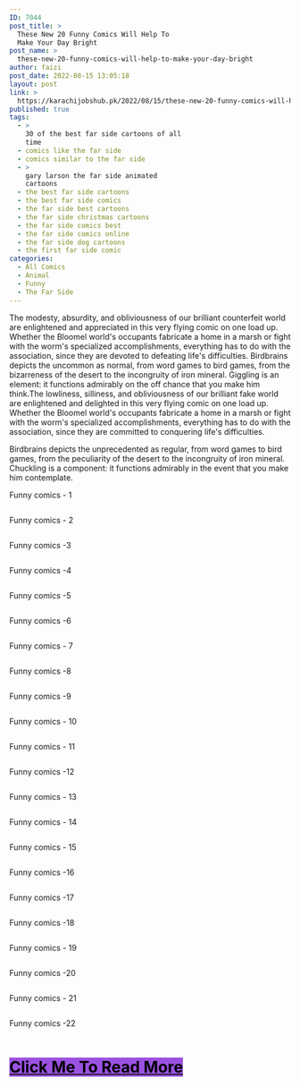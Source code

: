 ```yaml
---
ID: 7044
post_title: >
  These New 20 Funny Comics Will Help To
  Make Your Day Bright
post_name: >
  these-new-20-funny-comics-will-help-to-make-your-day-bright
author: faizi
post_date: 2022-08-15 13:05:18
layout: post
link: >
  https://karachijobshub.pk/2022/08/15/these-new-20-funny-comics-will-help-to-make-your-day-bright/
published: true
tags:
  - >
    30 of the best far side cartoons of all
    time
  - comics like the far side
  - comics similar to the far side
  - >
    gary larson the far side animated
    cartoons
  - the best far side cartoons
  - the best far side comics
  - the far side best cartoons
  - the far side christmas cartoons
  - the far side comics best
  - the far side comics online
  - the far side dog cartoons
  - the first far side comic
categories:
  - All Comics
  - Animal
  - Funny
  - The Far Side
---
```

<!-- wp:paragraph -->
<p><a href="https://www.facebook.com/sharer/sharer.php?u=https://petswholesome.com/?p=13846"></a></p>
<!-- /wp:paragraph -->

<!-- wp:paragraph -->
<p>The modesty, absurdity, and obliviousness of our brilliant counterfeit world are enlightened and appreciated in this very flying comic on one load up. Whether the Bloomel world's occupants fabricate a home in a marsh or fight with the worm's specialized accomplishments, everything has to do with the association, since they are devoted to defeating life's difficulties. Birdbrains depicts the uncommon as normal, from word games to bird games, from the bizarreness of the desert to the incongruity of iron mineral. Giggling is an element: it functions admirably on the off chance that you make him think.The lowliness, silliness, and obliviousness of our brilliant fake world are enlightened and delighted in this very flying comic on one load up. Whether the Bloomel world's occupants fabricate a home in a marsh or fight with the worm's specialized accomplishments, everything has to do with the association, since they are committed to conquering life's difficulties.</p>
<!-- /wp:paragraph -->

<!-- wp:html -->
<script async="" src="https://pagead2.googlesyndication.com/pagead/js/adsbygoogle.js?client=ca-pub-7873390701257845" crossorigin="anonymous"></script>
<ins class="adsbygoogle" style="display:block; text-align:center;" data-ad-layout="in-article" data-ad-format="fluid" data-ad-client="ca-pub-7873390701257845" data-ad-slot="1325502763"></ins>
<script>
     (adsbygoogle = window.adsbygoogle || []).push({});
</script>
<!-- /wp:html -->

<!-- wp:paragraph -->
<p>Birdbrains depicts the unprecedented as regular, from word games to bird games, from the peculiarity of the desert to the incongruity of iron mineral. Chuckling is a component: it functions admirably in the event that you make him contemplate.</p>
<!-- /wp:paragraph -->

<!-- wp:paragraph -->
<p></p>
<!-- /wp:paragraph -->

<!-- wp:paragraph -->
<p>Funny comics - 1</p>
<!-- /wp:paragraph -->

<!-- wp:image {"id":7045,"sizeSlug":"full","linkDestination":"none"} -->
<figure class="wp-block-image size-full"><img src="https://karachijobshub.pk/wp-content/uploads/2022/08/frog-1.jpg" alt="" class="wp-image-7045"/></figure>
<!-- /wp:image -->

<!-- wp:paragraph -->
<p></p>
<!-- /wp:paragraph -->

<!-- wp:paragraph -->
<p>Funny comics - 2</p>
<!-- /wp:paragraph -->

<!-- wp:image {"id":7046,"sizeSlug":"full","linkDestination":"none"} -->
<figure class="wp-block-image size-full"><img src="https://karachijobshub.pk/wp-content/uploads/2022/08/frog-2.jpg" alt="" class="wp-image-7046"/></figure>
<!-- /wp:image -->

<!-- wp:paragraph -->
<p></p>
<!-- /wp:paragraph -->

<!-- wp:paragraph -->
<p>Funny comics -3</p>
<!-- /wp:paragraph -->

<!-- wp:image {"id":7047,"sizeSlug":"full","linkDestination":"none"} -->
<figure class="wp-block-image size-full"><img src="https://karachijobshub.pk/wp-content/uploads/2022/08/frog-3.jpg" alt="" class="wp-image-7047"/></figure>
<!-- /wp:image -->

<!-- wp:paragraph -->
<p></p>
<!-- /wp:paragraph -->

<!-- wp:paragraph -->
<p>Funny comics -4</p>
<!-- /wp:paragraph -->

<!-- wp:image {"id":7048,"sizeSlug":"full","linkDestination":"none"} -->
<figure class="wp-block-image size-full"><img src="https://karachijobshub.pk/wp-content/uploads/2022/08/frog-4.jpg" alt="" class="wp-image-7048"/></figure>
<!-- /wp:image -->

<!-- wp:paragraph -->
<p></p>
<!-- /wp:paragraph -->

<!-- wp:paragraph -->
<p>Funny comics -5</p>
<!-- /wp:paragraph -->

<!-- wp:image {"id":7049,"sizeSlug":"full","linkDestination":"none"} -->
<figure class="wp-block-image size-full"><img src="https://karachijobshub.pk/wp-content/uploads/2022/08/frog-5.jpg" alt="" class="wp-image-7049"/></figure>
<!-- /wp:image -->

<!-- wp:html -->
<script async="" src="https://pagead2.googlesyndication.com/pagead/js/adsbygoogle.js?client=ca-pub-7873390701257845" crossorigin="anonymous"></script>
<ins class="adsbygoogle" style="display:block; text-align:center;" data-ad-layout="in-article" data-ad-format="fluid" data-ad-client="ca-pub-7873390701257845" data-ad-slot="1325502763"></ins>
<script>
     (adsbygoogle = window.adsbygoogle || []).push({});
</script>
<!-- /wp:html -->

<!-- wp:paragraph -->
<p>Funny comics -6</p>
<!-- /wp:paragraph -->

<!-- wp:image {"id":7050,"sizeSlug":"full","linkDestination":"none"} -->
<figure class="wp-block-image size-full"><img src="https://karachijobshub.pk/wp-content/uploads/2022/08/frog-6.jpg" alt="" class="wp-image-7050"/></figure>
<!-- /wp:image -->

<!-- wp:paragraph -->
<p></p>
<!-- /wp:paragraph -->

<!-- wp:paragraph -->
<p>Funny comics - 7</p>
<!-- /wp:paragraph -->

<!-- wp:image {"id":7051,"sizeSlug":"full","linkDestination":"none"} -->
<figure class="wp-block-image size-full"><img src="https://karachijobshub.pk/wp-content/uploads/2022/08/frog-7.jpg" alt="" class="wp-image-7051"/></figure>
<!-- /wp:image -->

<!-- wp:paragraph -->
<p></p>
<!-- /wp:paragraph -->

<!-- wp:paragraph -->
<p>Funny comics -8</p>
<!-- /wp:paragraph -->

<!-- wp:image {"id":7052,"sizeSlug":"full","linkDestination":"none"} -->
<figure class="wp-block-image size-full"><img src="https://karachijobshub.pk/wp-content/uploads/2022/08/frog-8.jpg" alt="" class="wp-image-7052"/></figure>
<!-- /wp:image -->

<!-- wp:paragraph -->
<p></p>
<!-- /wp:paragraph -->

<!-- wp:paragraph -->
<p>Funny comics -9</p>
<!-- /wp:paragraph -->

<!-- wp:image {"id":7053,"sizeSlug":"full","linkDestination":"none"} -->
<figure class="wp-block-image size-full"><img src="https://karachijobshub.pk/wp-content/uploads/2022/08/frog-9.jpg" alt="" class="wp-image-7053"/></figure>
<!-- /wp:image -->

<!-- wp:paragraph -->
<p></p>
<!-- /wp:paragraph -->

<!-- wp:paragraph -->
<p></p>
<!-- /wp:paragraph -->

<!-- wp:paragraph -->
<p>Funny comics - 10</p>
<!-- /wp:paragraph -->

<!-- wp:image {"id":7054,"sizeSlug":"full","linkDestination":"none"} -->
<figure class="wp-block-image size-full"><img src="https://karachijobshub.pk/wp-content/uploads/2022/08/frog-10.jpg" alt="" class="wp-image-7054"/></figure>
<!-- /wp:image -->

<!-- wp:html -->
<script async="" src="https://pagead2.googlesyndication.com/pagead/js/adsbygoogle.js?client=ca-pub-7873390701257845" crossorigin="anonymous"></script>
<ins class="adsbygoogle" style="display:block; text-align:center;" data-ad-layout="in-article" data-ad-format="fluid" data-ad-client="ca-pub-7873390701257845" data-ad-slot="1325502763"></ins>
<script>
     (adsbygoogle = window.adsbygoogle || []).push({});
</script>
<!-- /wp:html -->

<!-- wp:paragraph -->
<p>Funny comics - 11</p>
<!-- /wp:paragraph -->

<!-- wp:image {"id":7055,"sizeSlug":"full","linkDestination":"none"} -->
<figure class="wp-block-image size-full"><img src="https://karachijobshub.pk/wp-content/uploads/2022/08/frog-111.jpg" alt="" class="wp-image-7055"/></figure>
<!-- /wp:image -->

<!-- wp:paragraph -->
<p></p>
<!-- /wp:paragraph -->

<!-- wp:paragraph -->
<p>Funny comics -12</p>
<!-- /wp:paragraph -->

<!-- wp:image {"id":7056,"sizeSlug":"full","linkDestination":"none"} -->
<figure class="wp-block-image size-full"><img src="https://karachijobshub.pk/wp-content/uploads/2022/08/frog-12.jpg" alt="" class="wp-image-7056"/></figure>
<!-- /wp:image -->

<!-- wp:paragraph -->
<p></p>
<!-- /wp:paragraph -->

<!-- wp:paragraph -->
<p>Funny comics - 13</p>
<!-- /wp:paragraph -->

<!-- wp:image {"id":7057,"sizeSlug":"full","linkDestination":"none"} -->
<figure class="wp-block-image size-full"><img src="https://karachijobshub.pk/wp-content/uploads/2022/08/frog-13.jpg" alt="" class="wp-image-7057"/></figure>
<!-- /wp:image -->

<!-- wp:paragraph -->
<p></p>
<!-- /wp:paragraph -->

<!-- wp:paragraph -->
<p>Funny comics - 14</p>
<!-- /wp:paragraph -->

<!-- wp:image {"id":7058,"sizeSlug":"full","linkDestination":"none"} -->
<figure class="wp-block-image size-full"><img src="https://karachijobshub.pk/wp-content/uploads/2022/08/frog-14.jpg" alt="" class="wp-image-7058"/></figure>
<!-- /wp:image -->

<!-- wp:html -->
<script async="" src="https://pagead2.googlesyndication.com/pagead/js/adsbygoogle.js?client=ca-pub-7873390701257845" crossorigin="anonymous"></script>
<ins class="adsbygoogle" style="display:block; text-align:center;" data-ad-layout="in-article" data-ad-format="fluid" data-ad-client="ca-pub-7873390701257845" data-ad-slot="1325502763"></ins>
<script>
     (adsbygoogle = window.adsbygoogle || []).push({});
</script>
<!-- /wp:html -->

<!-- wp:paragraph -->
<p>Funny comics - 15</p>
<!-- /wp:paragraph -->

<!-- wp:image {"id":7059,"sizeSlug":"full","linkDestination":"none"} -->
<figure class="wp-block-image size-full"><img src="https://karachijobshub.pk/wp-content/uploads/2022/08/frog-15.jpg" alt="" class="wp-image-7059"/></figure>
<!-- /wp:image -->

<!-- wp:paragraph -->
<p></p>
<!-- /wp:paragraph -->

<!-- wp:paragraph -->
<p>Funny comics -16</p>
<!-- /wp:paragraph -->

<!-- wp:image {"id":7060,"sizeSlug":"full","linkDestination":"none"} -->
<figure class="wp-block-image size-full"><img src="https://karachijobshub.pk/wp-content/uploads/2022/08/frog-16.jpg" alt="" class="wp-image-7060"/></figure>
<!-- /wp:image -->

<!-- wp:paragraph -->
<p></p>
<!-- /wp:paragraph -->

<!-- wp:paragraph -->
<p>Funny comics -17</p>
<!-- /wp:paragraph -->

<!-- wp:image {"id":7061,"sizeSlug":"full","linkDestination":"none"} -->
<figure class="wp-block-image size-full"><img src="https://karachijobshub.pk/wp-content/uploads/2022/08/frog-17.jpg" alt="" class="wp-image-7061"/></figure>
<!-- /wp:image -->

<!-- wp:paragraph -->
<p></p>
<!-- /wp:paragraph -->

<!-- wp:paragraph -->
<p>Funny comics -18</p>
<!-- /wp:paragraph -->

<!-- wp:image {"id":7062,"sizeSlug":"full","linkDestination":"none"} -->
<figure class="wp-block-image size-full"><img src="https://karachijobshub.pk/wp-content/uploads/2022/08/frog-18.jpg" alt="" class="wp-image-7062"/></figure>
<!-- /wp:image -->

<!-- wp:html -->
<script async="" src="https://pagead2.googlesyndication.com/pagead/js/adsbygoogle.js?client=ca-pub-7873390701257845" crossorigin="anonymous"></script>
<ins class="adsbygoogle" style="display:block; text-align:center;" data-ad-layout="in-article" data-ad-format="fluid" data-ad-client="ca-pub-7873390701257845" data-ad-slot="1325502763"></ins>
<script>
     (adsbygoogle = window.adsbygoogle || []).push({});
</script>
<!-- /wp:html -->

<!-- wp:paragraph -->
<p>Funny comics - 19</p>
<!-- /wp:paragraph -->

<!-- wp:image {"id":7064,"sizeSlug":"full","linkDestination":"none"} -->
<figure class="wp-block-image size-full"><img src="https://karachijobshub.pk/wp-content/uploads/2022/08/frog-19-1.jpg" alt="" class="wp-image-7064"/></figure>
<!-- /wp:image -->

<!-- wp:paragraph -->
<p></p>
<!-- /wp:paragraph -->

<!-- wp:paragraph -->
<p>Funny comics -20</p>
<!-- /wp:paragraph -->

<!-- wp:image {"id":7065,"sizeSlug":"full","linkDestination":"none"} -->
<figure class="wp-block-image size-full"><img src="https://karachijobshub.pk/wp-content/uploads/2022/08/frog-20-2.jpg" alt="" class="wp-image-7065"/></figure>
<!-- /wp:image -->

<!-- wp:paragraph -->
<p>Funny comics - 21</p>
<!-- /wp:paragraph -->

<!-- wp:image {"id":7066,"sizeSlug":"full","linkDestination":"none"} -->
<figure class="wp-block-image size-full"><img src="https://karachijobshub.pk/wp-content/uploads/2022/08/frog-21.jpg" alt="" class="wp-image-7066"/></figure>
<!-- /wp:image -->

<!-- wp:html -->
<script async="" src="https://pagead2.googlesyndication.com/pagead/js/adsbygoogle.js?client=ca-pub-7873390701257845" crossorigin="anonymous"></script>
<ins class="adsbygoogle" style="display:block; text-align:center;" data-ad-layout="in-article" data-ad-format="fluid" data-ad-client="ca-pub-7873390701257845" data-ad-slot="1325502763"></ins>
<script>
     (adsbygoogle = window.adsbygoogle || []).push({});
</script>
<!-- /wp:html -->

<!-- wp:paragraph -->
<p>Funny comics -22</p>
<!-- /wp:paragraph -->

<!-- wp:image {"id":7067,"sizeSlug":"full","linkDestination":"none"} -->
<figure class="wp-block-image size-full"><img src="https://karachijobshub.pk/wp-content/uploads/2022/08/frog-22.jpg" alt="" class="wp-image-7067"/></figure>
<!-- /wp:image -->

<!-- wp:heading {"textAlign":"center","level":1} -->
<h1 class="has-text-align-center"><a href="https://karachijobshub.pk/30-of-the-best-far-side-cartoons-of-all-time-that-will-make-you-day-great/"><mark style="background-color:#9b51e0" class="has-inline-color has-white-color">Click Me To Read More </mark></a></h1>
<!-- /wp:heading -->

<!-- wp:html -->
<script async="" src="https://pagead2.googlesyndication.com/pagead/js/adsbygoogle.js?client=ca-pub-7873390701257845" crossorigin="anonymous"></script>
<ins class="adsbygoogle" style="display:block; text-align:center;" data-ad-layout="in-article" data-ad-format="fluid" data-ad-client="ca-pub-7873390701257845" data-ad-slot="1325502763"></ins>
<script>
     (adsbygoogle = window.adsbygoogle || []).push({});
</script>
<!-- /wp:html -->
